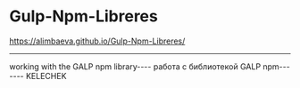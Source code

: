 # Gulp-Npm-Libreres
https://alimbaeva.github.io/Gulp-Npm-Libreres/

----
working with the GALP npm library----
работа с библиотекой GALP npm-------
KELECHEK
